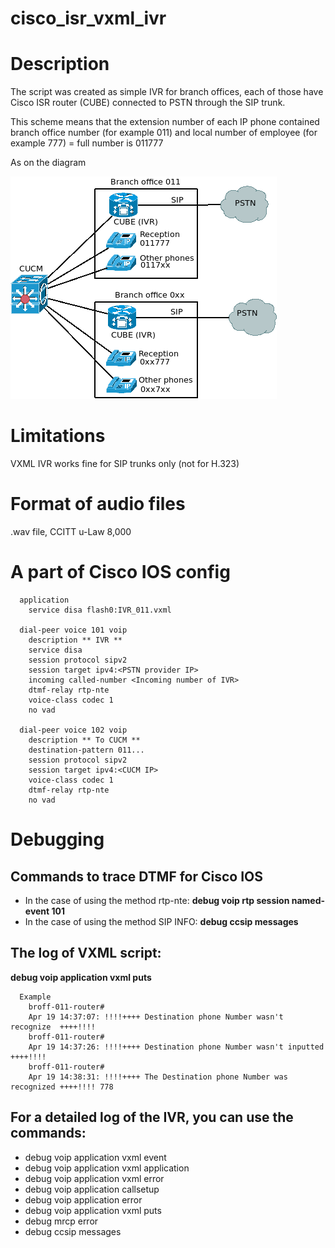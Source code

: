 # cisco_isr_vxml_ivr

# Description
The script was created as simple IVR for branch offices, each of those have Cisco ISR router (CUBE) connected to PSTN through the SIP trunk.

This scheme means that the extension number of each IP phone contained branch office number (for example 011) and local number of employee (for example 777) = full number is 011777

As on the diagram

![](Dio1.png)

# Limitations
VXML IVR works fine for SIP trunks only (not for H.323)

# Format of audio files
.wav file, CCITT u-Law 8,000


# A part of Cisco IOS config
```
  application
    service disa flash0:IVR_011.vxml

  dial-peer voice 101 voip
    description ** IVR **
    service disa
    session protocol sipv2
    session target ipv4:<PSTN provider IP>
    incoming called-number <Incoming number of IVR>
    dtmf-relay rtp-nte
    voice-class codec 1
    no vad

  dial-peer voice 102 voip
    description ** To CUCM **
    destination-pattern 011...
    session protocol sipv2
    session target ipv4:<CUCM IP>
    voice-class codec 1
    dtmf-relay rtp-nte
    no vad
```
  
# Debugging

## Commands to trace DTMF for Cisco IOS
+ In the case of using the method rtp-nte: **debug voip rtp session named-event 101**
+ In the case of using the method SIP INFO: **debug ccsip messages**

## The log of VXML script: 
**debug voip application vxml puts**
```
  Example
    broff-011-router#
    Apr 19 14:37:07: !!!!++++ Destination phone Number wasn't recognize  ++++!!!!
    broff-011-router#
    Apr 19 14:37:26: !!!!++++ Destination phone Number wasn't inputted  ++++!!!!
    broff-011-router#
    Apr 19 14:38:31: !!!!++++ The Destination phone Number was recognized ++++!!!! 778
```

## For a detailed log of the IVR, you can use the commands:
+ debug voip application vxml event
+ debug voip application vxml application
+ debug voip application vxml error
+ debug voip application callsetup
+ debug voip application error
+ debug voip application vxml puts
+ debug mrcp error
+ debug ccsip messages
